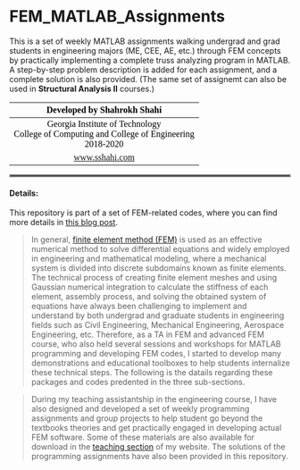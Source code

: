 # FEM_MATLAB_Assignments
This is a set of weekly MATLAB assignments walking undergrad and grad students in engineering majors (ME, CEE, AE, etc.) through FEM concepts by practically implementing a complete truss analyzing program in MATLAB. A step-by-step problem description is added for each assignment, and a complete solution is also provided.
(The same set of assignemt can also be used in __Structural Analysis II__ courses.)

| <div style="text-align:center"><span style="color:black; font-family:Georgia; font-size:1em;">Developed by Shahrokh Shahi</span></div>|
|:----------|
| <div style="text-align:center"><span style="color:black; font-family:Georgia; font-size:1em;">Georgia Institute of Technology <br> College of Computing and College of Engineering <br> 2018-2020</span></div>|
| <div style="text-align:center"><span style="color:black; font-family:Georgia; font-size:1em;"><a  href="https://www.sshahi.com" target="_blank">www.sshahi.com</span></div>|


<hr style="border:2px solid gray;">

#### Details:
This repository is part of a set of FEM-related codes, where you can find more details in <a href="https://www.sshahi.com/projects/cse-fem-demo/" target="_blank">this blog post</a>. 


>    In general, <a  href="https://en.wikipedia.org/wiki/Finite_element_method" target="_blank">finite element method (FEM)</a> is used as an effective numerical method to solve differential equations and widely employed in engineering and mathematical modeling, where a mechanical system is divided into discrete subdomains known as finite elements. The technical process of creating finite element meshes and using Gaussian numerical integration to calculate the stiffness of each element, assembly process, and solving the obtained system of equations have always been challenging to implement and understand by both undergrad and graduate students in engineering fields such as Civil Engineering, Mechanical Engineering, Aerospace Engineering, etc. Therefore, as a TA in FEM and advanced FEM course, who also held several sessions and workshops for MATLAB programming and developing FEM codes, I started to develop many demonstrations and educational toolboxes to help students internalize these technical steps. The following is the datails regarding these packages and codes predented in the three sub-sections.

> During my teaching assistantship in the engineering course, I have also designed and developed a set of weekly programming assignments and group projects to help student go beyond the textbooks theories and get practically engaged in developing actual FEM software. Some of these materials are also available for download in the <a  href="https://www.sshahi.com/teaching/" target="_blank">teaching section</a> of my website. The solutions of the programming assignments have also been provided in this repository.